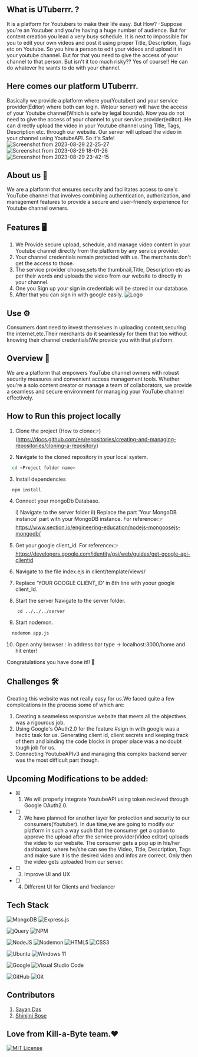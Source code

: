 ## What is UTuberrr. ?
It is a platform for Youtubers to make their life easy.
But How?
-Suppose you're an Youtuber and you're having a huge number of audience. But for content creation you lead a very busy schedule. It is next to impossible for you to edit your own videos and post it using proper Title, Description, Tags etc on Youtube. So you hire a person to edit your videos and upload it in your youtube channel. But for that you need to give the access of your channel to that person. 
But isn't it too much risky??
Yes of course!! He can do whatever he wants to do with your channel.
## Here comes our platform UTuberrr.
Basically we provide a platform where you(Youtuber) and your service provider(Editor) where both can login. We(our server) will have the access of your Youtube channel(Which is safe by legal bounds). Now you do not need to give the access of your channel to your service provider(editor).
He can directly upload the video in your Youtube channel using Title, Tags, Description etc. through our website.
Our server will upload the video in your channel using YoutubeAPI.
So it's Safe!
![Screenshot from 2023-08-29 22-25-27](https://github.com/Sayan67/Youtube-uploader/assets/94789182/6942cea1-c488-458f-806c-a9f3a306ab71) ![Screenshot from 2023-08-29 18-01-26](https://github.com/Sayan67/Youtube-uploader/assets/94789182/4b00eed3-bf02-46b4-87c6-ed7511b2ee59) ![Screenshot from 2023-08-29 23-42-15](https://github.com/Sayan67/Youtube-uploader/assets/94789182/eaf82fbb-8764-4281-945b-7f43eeb32c2c)



## About us 💜
We are a platform that ensures security and facilitates access to one's YouTube channel that involves combining authentication, authorization, and management features to provide a secure and user-friendly experience for Youtube channel owners.

## Features 🖥️
1. We Provide secure upload, schedule, and manage video content in your Youtube channel directly from the platform by any service provider.            
2. Your channel credentials remain protected with us. The merchants don't get the access to those.  
3. The service provider choose,sets the thumbnail,Title, Description etc as per their words and uploads the video from our website to directly in your channel.
4. One you Sign up your sign in credentials will be stored in our database.
5. After that you can sign in with google easily.
   ![Logo](https://onymos.com/wp-content/uploads/2020/10/google-signin-button.png)


## Use ⚙️
Consumers dont need to invest themselves in uploading content,securing the internet,etc.Their merchants do it seamlessly for them that too without knowing their channel credentials!We provide you with that platform.

## Overview 📖
We are a platform that empowers YouTube channel owners with robust security measures and convenient access management tools. Whether you're a solo content creator or manage a team of collaborators, we provide a seamless and secure environment for managing your YouTube channel effectively.



## How to Run this project locally

1. Clone the project (How to clone👉)(https://docs.github.com/en/repositories/creating-and-managing-repositories/cloning-a-repository)


2. Navigate to the cloned repository in your local system.

```bash
  cd <Project folder name>
```

3. Install dependencies

```bash
  npm install
```

4. Connect your mongoDb Database.

    i) Navigate to the server folder
   ii) Replace the part 'Your MongoDB instance' part with your MongoDB instance.
       For reference👉 https://www.section.io/engineering-education/nodejs-mongoosejs-mongodb/


5. Get your google client_id. 
   For reference👉 https://developers.google.com/identity/gsi/web/guides/get-google-api-clientid

6. Navigate to the file index.ejs in client/template/views/

7. Replace 'YOUR GOOGLE CLIENT_ID' in 8th line
   with yoour google client_Id.


8. Start the server
Navigate to the server folder.
```
    cd ../../../server
```
9. Start nodemon.
```bash
  nodemon app.js
```
10. Open anhy browser :
    in address bar type -> localhost:3000/home 
    and hit enter!

Congratulations you have done it!! 🎉



## Challenges 🛠️
Creating this website was not really easy for us.We faced quite a few complications in the process some of which are:

1. Creating a seameless responsive website that meets all the objectives was a rigourous job.
2. Using Google's OAuth2.0 for the feature #sign in with google was a hectic task for us. Generating client id, client secrets and keeping track of them and binding the code blocks in proper place was a no     doubt tough job for us.
3. Connecting YoutubeAPIv3 and managing this complex backend server was the most difficult part though.

## Upcoming Modifications to be added:
- [x] 1. We will properly integrate YoutubeAPI using token recieved through Google OAuth2.0. 
- [ ] 2. We have planned for another layer for protection and security to our consumers(Youtuber). In due time,we are going to modify our platform in such a way such that the consumer get a option to approve         the upload after the service provider(Video editor) uploads the video to our website. The consumer gets a pop up in his/her dashboard, where he/she can see the Video, Title, Description, Tags and            make sure it is the desired video and infos are correct. Only then the video gets uploaded from our server.
- [ ] 3. Improve UI and UX
- [ ] 4. Different UI for Clients and freelancer 
  
## Tech Stack
![MongoDB](https://img.shields.io/badge/MongoDB-%234ea94b.svg?style=for-the-badge&logo=mongodb&logoColor=white) ![Express.js](https://img.shields.io/badge/express.js-%23404d59.svg?style=for-the-badge&logo=express&logoColor=%2361DAFB)

![jQuery](https://img.shields.io/badge/jquery-%230769AD.svg?style=for-the-badge&logo=jquery&logoColor=white) ![NPM](https://img.shields.io/badge/NPM-%23CB3837.svg?style=for-the-badge&logo=npm&logoColor=white)

![NodeJS](https://img.shields.io/badge/node.js-6DA55F?style=for-the-badge&logo=node.js&logoColor=white) ![Nodemon](https://img.shields.io/badge/NODEMON-%23323330.svg?style=for-the-badge&logo=nodemon&logoColor=%BBDEAD)
![HTML5](https://img.shields.io/badge/html5-%23E34F26.svg?style=for-the-badge&logo=html5&logoColor=white) ![CSS3](https://img.shields.io/badge/css3-%231572B6.svg?style=for-the-badge&logo=css3&logoColor=white)

![Ubuntu](https://img.shields.io/badge/Ubuntu-E95420?style=for-the-badge&logo=ubuntu&logoColor=white) ![Windows 11](https://img.shields.io/badge/Windows%2011-%230079d5.svg?style=for-the-badge&logo=Windows%2011&logoColor=white)

![Google](https://img.shields.io/badge/google-4285F4?style=for-the-badge&logo=google&logoColor=white) ![Visual Studio Code](https://img.shields.io/badge/Visual%20Studio%20Code-0078d7.svg?style=for-the-badge&logo=visual-studio-code&logoColor=white)

![GitHub](https://img.shields.io/badge/github-%23121011.svg?style=for-the-badge&logo=github&logoColor=white) ![Git](https://img.shields.io/badge/git-%23F05033.svg?style=for-the-badge&logo=git&logoColor=white) 



## Contributors
1. [Sayan Das](https://www.linkedin.com/in/sayan-das-435b1721a/) 
2. [Shinjini Bose](https://www.linkedin.com/in/shinjini-bose-9aa57b23a/)

## Love from Kill-a-Byte team.❤️

[![MIT License](https://img.shields.io/badge/License-MIT-green.svg)](https://choosealicense.com/licenses/mit/) 
